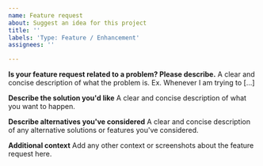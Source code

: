 ```yaml
---
name: Feature request
about: Suggest an idea for this project
title: ''
labels: 'Type: Feature / Enhancement'
assignees: ''

---
```


**Is your feature request related to a problem? Please describe.**
A clear and concise description of what the problem is. Ex. Whenever I am trying to [...]

**Describe the solution you'd like**
A clear and concise description of what you want to happen.

**Describe alternatives you've considered**
A clear and concise description of any alternative solutions or features you've considered.

**Additional context**
Add any other context or screenshots about the feature request here.
